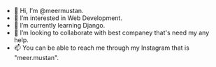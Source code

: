 - 👋 Hi, I’m @meermustan.
- 👀 I’m interested in Web Development.
- 🌱 I’m currently learning Django.
- 💞️ I’m looking to collaborate with best companey that's need my any help.
- 📫 You can be able to reach me through my Instagram that is "meer.mustan".

<!---
meermustan/meermustan is a ✨ special ✨ repository because its `README.md` (this file) appears on your GitHub profile.
You can click the Preview link to take a look at your changes.
--->
